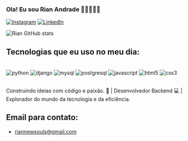 ### Ola! Eu sou Rian Andrade 🖐🏻✨💪🏻

[![Instagram](https://img.shields.io/badge/Instagram-E4405F?style=for-the-badge&logo=instagram&logoColor=white)](https://www.instagram.com/rian_thecoder?igsh=MXB2aGRjbmdxbzc5cw==)
[![LinkedIn](https://img.shields.io/badge/LinkedIn-0077B5?style=for-the-badge&logo=linkedin&logoColor=white)](www.linkedin.com/in/rian-andrade-a64165275)

![Rian GitHub stats](https://github-readme-stats.vercel.app/api?username=RianCAndrade&show_icons=true&theme=transparent)

## Tecnologias que eu uso no meu dia:

<div style= "display: inline_block"><br/>
    <img align="center" alt= "python" src= "https://img.shields.io/badge/Python-14354C?style=for-the-badge&logo=python&logoColor=white" />
    <img align="center" alt= "django" src= "https://img.shields.io/badge/Django-092E20?style=for-the-badge&logo=django&logoColor=white" />
    <img align="center" alt= "mysql" src= "https://img.shields.io/badge/MySQL-00000F?style=for-the-badge&logo=mysql&logoColor=white" />
    <img align="center" alt= "postgresql" src= "https://img.shields.io/badge/PostgreSQL-316192?style=for-the-badge&logo=postgresql&logoColor=white" />
    <img align="center" alt= "javascript" src= "https://img.shields.io/badge/JavaScript-F7DF1E?style=for-the-badge&logo=javascript&logoColor=black" />
    <img align="center" alt= "html5" src= "https://img.shields.io/badge/HTML5-E34F26?style=for-the-badge&logo=html5&logoColor=white" />
    <img align="center" alt= "css3" src= "https://img.shields.io/badge/CSS3-1572B6?style=for-the-badge&logo=css3&logoColor=white" />
</div><br/>

Construindo ideias com código e paixão. 🚀 | Desenvolvedor Backend 💻 | Explorador do mundo da tecnologia e da eficiência.

## Email para contato:
- [riannewsouls@gmail.com]()
